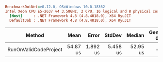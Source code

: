 ``` ini

BenchmarkDotNet=v0.12.0, OS=Windows 10.0.18362
Intel Xeon CPU E5-2637 v4 3.50GHz, 2 CPU, 16 logical and 8 physical cores
  [Host]     : .NET Framework 4.8 (4.8.4018.0), X64 RyuJIT
  DefaultJob : .NET Framework 4.8 (4.8.4018.0), X64 RyuJIT


```
|                Method |     Mean |    Error |   StdDev |   Median | Gen 0 | Gen 1 | Gen 2 | Allocated |
|---------------------- |---------:|---------:|---------:|---------:|------:|------:|------:|----------:|
| RunOnValidCodeProject | 54.87 us | 1.892 us | 5.458 us | 52.95 us |     - |     - |     - |         - |
